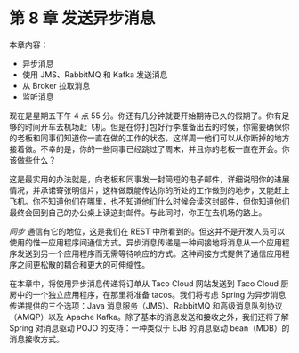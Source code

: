# 第 8 章 发送异步消息

本章内容：

- 异步消息
- 使用 JMS、RabbitMQ 和 Kafka 发送消息
- 从 Broker 拉取消息
- 监听消息

现在是星期五下午 4 点 55 分。你还有几分钟就要开始期待已久的假期了。你有足够的时间开车去机场赶飞机。但是在你打包好行李准备出去的时候，你需要确保你的老板和同事们知道你一直在做的工作的状态，这样周一他们可以从你断掉的地方接着做。不幸的是，你的一些同事已经跳过了周末，并且你的老板一直在开会。你该做些什么？

这是最实用的办法就是，向老板和同事发一封简短的电子邮件，详细说明你的进展情况，并承诺寄张明信片，这样做既能传达你的所处的工作做到的地步，又能赶上飞机。你不知道他们在哪里，也不知道他们什么时候会读这封邮件，但你知道他们最终会回到自己的办公桌上读这封邮件。与此同时，你正在去机场的路上。

*同步* 通信有它的地位，这是我们在 REST 中所看到的。但这并不是开发人员可以使用的惟一应用程序间通信方式。异步消息传递是一种间接地将消息从一个应用程序发送到另一个应用程序而无需等待响应的方式。这种间接方式提供了通信应用程序之间更松散的耦合和更大的可伸缩性。

在本章中，将使用异步消息传递将订单从 Taco Cloud 网站发送到 Taco Cloud 厨房中的一个独立应用程序，在那里将准备 tacos。我们将考虑 Spring 为异步消息传递提供的三个选项：Java 消息服务（JMS）、RabbitMQ 和高级消息队列协议（AMQP）以及 Apache Kafka。除了基本的消息发送和接收之外，我们还将了解 Spring 对消息驱动 POJO 的支持：一种类似于 EJB 的消息驱动 bean（MDB）的消息接收方式。
